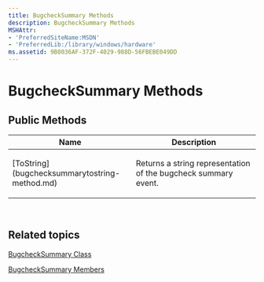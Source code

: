 ```yaml
---
title: BugcheckSummary Methods
description: BugcheckSummary Methods
MSHAttr:
- 'PreferredSiteName:MSDN'
- 'PreferredLib:/library/windows/hardware'
ms.assetid: 9B8036AF-372F-4029-988D-56FBEBE049DD
---
```


# BugcheckSummary Methods


## <span id="Public_Methods"></span><span id="public_methods"></span><span id="PUBLIC_METHODS"></span>Public Methods


<table>
<colgroup>
<col width="50%" />
<col width="50%" />
</colgroup>
<thead>
<tr class="header">
<th>Name</th>
<th>Description</th>
</tr>
</thead>
<tbody>
<tr class="odd">
<td><p>[ToString](bugchecksummarytostring-method.md)</p></td>
<td><p>Returns a string representation of the bugcheck summary event.</p></td>
</tr>
</tbody>
</table>

 

## <span id="related_topics"></span>Related topics


[BugcheckSummary Class](bugchecksummary-class.md)

[BugcheckSummary Members](bugchecksummary-members.md)

 

 








